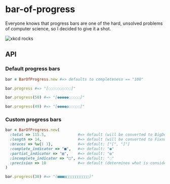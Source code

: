 # bar-of-progress

Everyone knows that progress bars are one of the hard, unsolved problems of computer science, so I decided to give it a shot.

![xkcd rocks](http://imgs.xkcd.com/comics/estimation.png)

## API

### Default progress bars

``` ruby
bar = BarOfProgress.new #=> defaults to completeness == "100"  

bar.progress #=> "[◌◌◌◌◌◌◌◌◌◌]"

bar.progress(50) #=> "[●●●●●◌◌◌◌◌]"

bar.progress(49) #=> "[●●●●◍◌◌◌◌◌]"
```

### Custom progress bars

``` ruby
bar = BarOfProgress.new(
  :total => 115.5,              #=> default (will be converted to BigDecimal): 100
  :length => 14,                #=> default (will be converted to Fixnum): 10
  :braces => %w{( )},           #=> default: ["[", "]"]
  :complete_indicator => "■",   #=> default: "●"
  :partial_indicator => "▤",    #=> default: "◍"
  :incomplete_indicator => "□", #=> default: "◌"
  :precision => 18              #=> default (determines what is considered 'partial'): 20
)

bar.progress(30) #=> "(■■■▤□□□□□□□□□□)"

```
